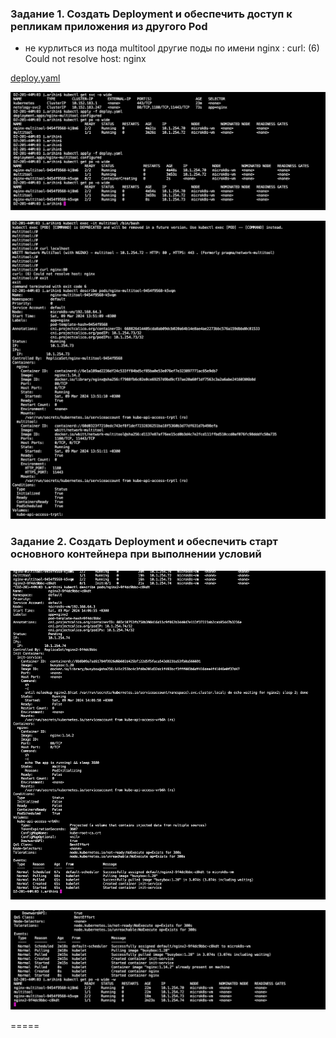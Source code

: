 ### Задание 1. Создать Deployment и обеспечить доступ к репликам приложения из другого Pod

- не курлиться из пода multitool другие поды по имени nginx : curl: (6) Could not resolve host: nginx
 
[deploy.yaml](deploy.yaml) 

![!\[Alt text\](<img/!\[Alt text\](<img/1.png>)>)](<img/1.png>)

![!\[Alt text\](<img/!\[Alt text\](<img/2.png>)>)](<img/2.png>)
### Задание 2. Создать Deployment и обеспечить старт основного контейнера при выполнении условий


![!\[Alt text\](<img/!\[Alt text\](<img/3.png>)>)](<img/3.png>)

![!\[Alt text\](<img/!\[Alt text\](<img/4.png>)>)](<img/4.png>)


=====